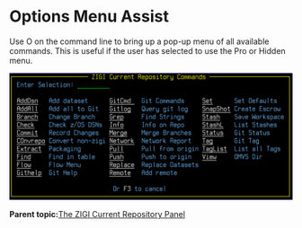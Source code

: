 # Options Menu Assist

Use O on the command line to bring up a pop-up menu of all available commands. This is useful if the user has selected to use the Pro or Hidden menu.

![](media/img(53).png)

**Parent topic:**[The ZIGI Current Repository Panel](zOS_ISPF_Git_Interface_Users_Guide_V3R0_the_zigi_current_repository_panel.md)

